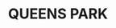 ---
lastmod: '2025-04-06T06:05:20+00:00'
latitude: -33.896401
layout: suburb
longitude: 151.245049
postcode: '2022'
state: NSW
title: QUEENS PARK
url: /nsw/queens-park/
---